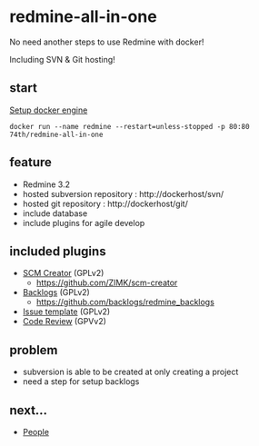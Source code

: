 # redmine-all-in-one

No need another steps to use Redmine with docker!

Including SVN & Git hosting!

## start

[Setup docker engine](https://docs.docker.com)

```
docker run --name redmine --restart=unless-stopped -p 80:80 74th/redmine-all-in-one
```

## feature

* Redmine 3.2
* hosted subversion repository : http://dockerhost/svn/
* hosted git repository : http://dockerhost/git/
* include database
* include plugins for agile develop

## included plugins

* [SCM Creator](http://www.redmine.org/plugins/redmine_scm) (GPLv2)
    * https://github.com/ZIMK/scm-creator
* [Backlogs](http://www.redminebacklogs.net/) (GPLv2)
    * https://github.com/backlogs/redmine_backlogs
* [Issue template](http://www.redmine.org/plugins/issue_templates) (GPLv2)
* [Code Review](http://www.redmine.org/plugins/redmine_code_review) (GPVv2)

## problem

* subversion is able to be created at only creating a project
* need a step for setup backlogs 

## next...

* [People](http://www.redmine.org/plugins/redmine_code_review)

